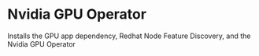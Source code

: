 Nvidia GPU Operator
===============================================================================
Installs the GPU app dependency, Redhat Node Feature Discovery, and the Nvidia GPU Operator